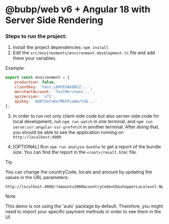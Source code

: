 # @bubp/web v6 + Angular 18 with Server Side Rendering

### Steps to run the project:

1. Install the project dependencies: `npm install`
2. Edit the `src/environments/environment.development.ts` file and add there your variables.

Example:

```js
export const environment = {
    production: false,
    clientKey: 'test_L6HTEOAXQBCZ...',
    merchantAccount: 'TestMerchant...',
    apiVersion: 'v71',
    apiKey: 'AQEthmfxKo7MbhFLw0m/n3Q...'
};
```

3. In order to run not only client-side code but also server-side code for local development, run `npm run watch` in one terminal, and `npm run serve:ssr:angular-ssr-prefetch` in another terminal. After doing that, you should be able to see the application running on `http://localhost:4000`

4. [OPTIONAL] Run `npm run analyze-bundle` to get a report of the bundle size. You can find the report in the `<root>/result.html` file.

> [!TIP]
> You can change the countryCode, locale and amount by updating the values in the URL parameters:
>
> `http://localhost:4000/?amount=2000&countryCode=US&shopperLocale=nl-NL`

> [!NOTE]
> This demo is not using the 'auto' package by default. Therefore, you might need to import your specific payment methods in order to see them in the UI.
